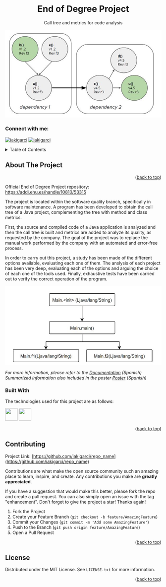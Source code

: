 <div id="top"></div>

<br />
<div align="center">

  <h1 align="center">End of Degree Project</h1>

  <p align="center">
    Call tree and metrics for code analysis
  </p>
  <p align="center">
    <img src="images/graph.JPG" />
    </p>
  <h3 align="left">Connect with me:</h3>
    <p align="left">
    <a href="https://www.linkedin.com/in/iakigarcia" target="blank"><img align="center" src="https://raw.githubusercontent.com/rahuldkjain/github-profile-readme-generator/master/src/images/icons/Social/linked-in-alt.svg" alt="iakigarci" height="30" width="40" /></a>
    <a href="https://es.stackoverflow.com/users/158274/iakigarci" target="blank"><img align="center" src="https://raw.githubusercontent.com/rahuldkjain/github-profile-readme-generator/master/src/images/icons/Social/stack-overflow.svg" alt="iakigarci" height="30" width="40" /></a>
    </p>
</div>



<!-- TABLE OF CONTENTS -->
<details>
  <summary>Table of Contents</summary>
  <ol>
    <li>
      <a href="#about-the-project">About The Project</a>
      <ul>
        <li><a href="#built-with">Built With</a></li>
      </ul>
    </li>
    <li>
      <a href="#getting-started">Getting Started</a>
      <ul>
        <li><a href="#prerequisites">Prerequisites</a></li>
        <li><a href="#installation">Installation</a></li>
      </ul>
    </li>
    <li><a href="#usage">Usage</a></li>
    <li><a href="#contributing">Contributing</a></li>
    <li><a href="#license">License</a></li>
    <!--<li><a href="#acknowledgments">Acknowledgments</a></li>-->
  </ol>
</details>



<!-- ABOUT THE PROJECT -->
## About The Project



<p align="right">(<a href="#top">back to top</a>)</p>

Official End of Degree Project repository: https://addi.ehu.es/handle/10810/53315

The project is located within the software quality branch, specifically in software maintenance. A program has been developed to obtain the call tree of a Java project, complementing the tree with method and class metrics. 

First, the source and compiled code of a Java application is analyzed and then the call tree is built and metrics are added to analyze its quality, as requested by the company. The goal of the project was to replace the manual work performed by the company with an automated and error-free process.


In order to carry out this project, a study has been made of the different options available, evaluating each one of them. The anslysis of each project has been very deep, evaluating each of the options and arguing the choice of each one of the tools used. Finally, exhaustive tests have been carried out to verify the correct operation of the program.

<p align="center">
  <img src="images/Calltree.JPG" />
</p>

_For more information, please refer to the [Documentation](Documentation.pdf) (Spanish)_
_Summarized information also included in the poster  [Poster](Poster.pdf) (Spanish)_

### Built With

The technologies used for this project are as follows:
<p align="left">
<!-- https://devicon.dev/ -->
  
<!-- AWS <img src="https://cdn.jsdelivr.net/gh/devicons/devicon/icons/amazonwebservices/amazonwebservices-original.svg" width="40" height="40"/>-->
<!-- BASH <img src="https://cdn.jsdelivr.net/gh/devicons/devicon/icons/bash/bash-original.svg" width="40" height="40"/>-->     
<!-- DOCKER <img src="https://cdn.jsdelivr.net/gh/devicons/devicon/icons/docker/docker-original.svg" width="40" height="40"/>-->
<!-- KUBERNETS  <img src="https://cdn.jsdelivr.net/gh/devicons/devicon/icons/kubernetes/kubernetes-plain.svg" width="40" height="40"/>-->
<img src="https://cdn.jsdelivr.net/gh/devicons/devicon/icons/java/java-original.svg" width="40" height="40"/>
<!-- JS <img src="https://cdn.jsdelivr.net/gh/devicons/devicon/icons/javascript/javascript-original.svg" width="40" height="40"/>-->
<!-- Node <img src="https://cdn.jsdelivr.net/gh/devicons/devicon/icons/nodejs/nodejs-original.svg" width="40" height="40"/>-->
<!-- EX <img src="https://cdn.jsdelivr.net/gh/devicons/devicon/icons/express/express-original.svg" width="40" height="40"/>-->
<!-- TS <img src="https://cdn.jsdelivr.net/gh/devicons/devicon/icons/typescript/typescript-original.svg" width="40" height="40"/>-->
<!-- React <img src="https://cdn.jsdelivr.net/gh/devicons/devicon/icons/react/react-original.svg" width="40" height="40"/>-->
<!-- Mongo <img src="https://cdn.jsdelivr.net/gh/devicons/devicon/icons/mongodb/mongodb-original.svg" width="40" height="40"/>-->
<!-- PYTHON <img src="https://cdn.jsdelivr.net/gh/devicons/devicon/icons/python/python-original.svg" width="40" height="40"/>-->
<img src="https://cdn.jsdelivr.net/gh/devicons/devicon/icons/apache/apache-original.svg" width="40" height="40"/>
<!--  <img src="" width="40" height="40"/>-->
<!--  <img src="" width="40" height="40"/>-->
<!--  <img src="" width="40" height="40"/>-->
<!--  <img src="" width="40" height="40"/>-->
</p>      

<p align="right">(<a href="#top">back to top</a>)</p>

<!-- CONTRIBUTING -->
## Contributing

Project Link: [https://github.com/iakigarci/repo_name](https://github.com/iakigarci/repo_name)

Contributions are what make the open source community such an amazing place to learn, inspire, and create. Any contributions you make are **greatly appreciated**.

If you have a suggestion that would make this better, please fork the repo and create a pull request. You can also simply open an issue with the tag "enhancement".
Don't forget to give the project a star! Thanks again!

1. Fork the Project
2. Create your Feature Branch (`git checkout -b feature/AmazingFeature`)
3. Commit your Changes (`git commit -m 'Add some AmazingFeature'`)
4. Push to the Branch (`git push origin feature/AmazingFeature`)
5. Open a Pull Request

<p align="right">(<a href="#top">back to top</a>)</p>



<!-- LICENSE -->
## License

Distributed under the MIT License. See `LICENSE.txt` for more information.

<p align="right">(<a href="#top">back to top</a>)</p>




<!-- ACKNOWLEDGMENTS -->
<!--
## Acknowledgments
During this project, knowledge has been acquired that will be important for the future. Listed here are the resources that have been used in order to successfully complete this project:

* [Choose an Open Source License](https://choosealicense.com)

<p align="right">(<a href="#top">back to top</a>)</p>
-->
<!-- CONTRIBUTORS -->
<!--
## Contributors
* iakigarci [https://github.com/iakigarci/](https://github.com/iakigarci/)

-->

<!-- MARKDOWN LINKS & IMAGES -->
<!-- https://www.markdownguide.org/basic-syntax/#reference-style-links -->
[contributors-shield]: https://img.shields.io/github/contributors/othneildrew/Best-README-Template.svg?style=for-the-badge
[contributors-url]: https://github.com/othneildrew/Best-README-Template/graphs/contributors
[forks-shield]: https://img.shields.io/github/forks/othneildrew/Best-README-Template.svg?style=for-the-badge
[forks-url]: https://github.com/othneildrew/Best-README-Template/network/members
[stars-shield]: https://img.shields.io/github/stars/othneildrew/Best-README-Template.svg?style=for-the-badge
[stars-url]: https://github.com/othneildrew/Best-README-Template/stargazers
[issues-shield]: https://img.shields.io/github/issues/othneildrew/Best-README-Template.svg?style=for-the-badge
[issues-url]: https://github.com/othneildrew/Best-README-Template/issues
[license-shield]: https://img.shields.io/github/license/othneildrew/Best-README-Template.svg?style=for-the-badge
[license-url]: https://github.com/othneildrew/Best-README-Template/blob/master/LICENSE.txt
[linkedin-shield]: https://img.shields.io/badge/-LinkedIn-black.svg?style=for-the-badge&logo=linkedin&colorB=555
[linkedin-url]: https://linkedin.com/in/othneildrew
[product-screenshot]: images/screenshot.png
